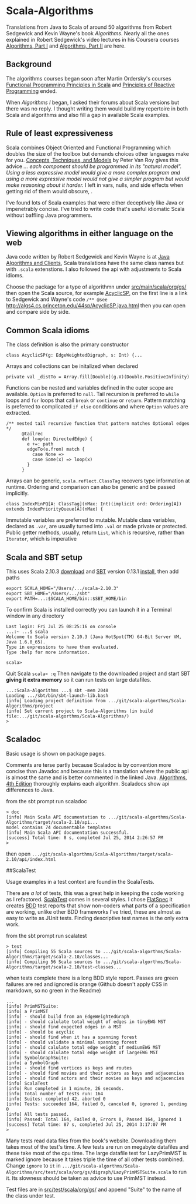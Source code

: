 # Scala-Algorithms

Translations from Java to Scala of around 50 algorithms from Robert Sedgewick and Kevin Wayne's book _Algorithms_. Nearly all the ones explained in Robert Sedgewick's video lectures in his Coursera courses [Algorithms, Part I](https://www.coursera.org/course/algs4partI) and [Algorithms, Part II](https://www.coursera.org/course/algs4partII) are here.

## Background

The algorithms courses began soon after Martin Ordersky's courses [Functional Programming Principles in Scala](https://class.coursera.org/progfun-003) and [Principles of Reactive Programming](https://class.coursera.org/reactive-001) ended.

When _Algorithms I_ began, I asked their forums about Scala versions but there was no reply. I thought writing them would build my repertoire in both Scala and algorithms and also fill a gap in available Scala examples.

## Rule of least expressiveness

Scala combines Object Oriented and Functional Programming which doubles the size of the toolbox but demands choices other languages make for you. [Concepts, Techniques, and Models](http://www.info.ucl.ac.be/~pvr/book.html) by Peter Van Roy gives this advice _... each component should be programmed in its "natural model". Using a less expressive model would give a more complex program and using a more expressive model would not give a simpler program but would make reasoning about it harder._ I left in vars, nulls, and side effects when getting rid of them would obscure, .

I've found lots of Scala examples that were either deceptively like Java or impenetrably concise. I've tried to write code that's useful idiomatic Scala without baffling Java programmers.

## Viewing algorithms in either language on the web

Java code written by Robert Sedgewick and Kevin Wayne is at [Java Algorithms and Clients](http://algs4.cs.princeton.edu/code/), Scala translations have the same class names but with `.scala` extenstions. I also followed the api with adjustments to Scala idioms.

Choose the package for a type of algorithmn under [src/main/scala/org/gs/](https://github.com/garyaiki/Scala-Algorithms/tree/master/src/main/scala/org/gs) then open the Scala source, for example [AcyclicSP](https://github.com/garyaiki/Scala-Algorithms/blob/master/src/main/scala/org/gs/digraph/AcyclicSP.scala), on the first line is a link to Sedgewick and Wayne's code `/** @see` <http://algs4.cs.princeton.edu/44sp/AcyclicSP.java.html> then you can open and compare side by side.

## Common Scala idioms

The class definition is also the primary constructor
```
class AcyclicSP(g: EdgeWeightedDigraph, s: Int) {...
```

Arrays and collections can be initalized when declared
```
private val _distTo = Array.fill[Double](g.V)(Double.PositiveInfinity)
```

Functions can be nested and variables defined in the outer scope are available. `Option` is preferred to `null`. Tail recursion is preferred to `while` loops and `for` loops that call `break` or `continue` or `return`. Pattern matching is preferred to complicated `if else` conditions and where `Option` values are extracted.
```
/** nested tail recursive function that pattern matches Optional edges */
      @tailrec
      def loop(e: DirectedEdge) {
        e +=: path
        edgeTo(e.from) match {
          case None =>
          case Some(x) => loop(x)
        }
      }
```

Arrays can be generic, `scala.reflect.ClassTag` recovers type information at runtime. Ordering and comparison can also be generic and be passed implicitly. 
 ```
 class IndexMinPQ[A: ClassTag](nMax: Int)(implicit ord: Ordering[A]) extends IndexPriorityQueue[A](nMax) {
  ```
Immutable variables are preferred to mutable. Mutable class variables, declared as `.var`, are usually turned into `.val` or made private or protected. Public getter methods, usually, return `List`, which is recursive, rather than `Iterator`, which is imperative

## Scala and SBT setup

This uses Scala 2.10.3 [download](http://www.scala-lang.org/download/2.10.3.html) and [SBT](http://www.scala-sbt.org/0.13.1/docs/index.html) version 0.13.1 [install](http://www.scala-sbt.org/0.13.1/docs/Getting-Started/Setup.html#installing-sbt), then add paths
```
export SCALA_HOME="/Users/.../scala-2.10.3"
export SBT_HOME="/Users/.../sbt"
export PATH=...:$SCALA_HOME/bin::$SBT_HOME/bin
```

To confirm Scala is installed correctly you can launch it in a Terminal window in any directory

```
Last login: Fri Jul 25 08:25:16 on console
...:~ ...$ scala
Welcome to Scala version 2.10.3 (Java HotSpot(TM) 64-Bit Server VM, Java 1.6.0_65).
Type in expressions to have them evaluated.
Type :help for more information.

scala> 
```

Quit Scala `scala> :q` Then navigate to the downloaded project and start SBT **giving it extra memory** so it can run tests on large datafiles.

```
...:Scala-Algorithms ...$ sbt -mem 2048
Loading .../sbt/bin/sbt-launch-lib.bash
[info] Loading project definition from .../git/scala-algorthms/Scala-Algorithms/project
[info] Set current project to Scala-Algorithms (in build file:.../git/scala-algorthms/Scala-Algorithms/)
> 
```
## Scaladoc

Basic usage is shown on package pages.

Comments are terse partly because Scaladoc is by convention more concise than Javadoc and because this is a translation where the public api is almost the same and is better commented in the linked Java. [Algorithms, 4th Edition](http://algs4.cs.princeton.edu/home/) thoroughly explains each algorithm. Scaladocs show api differences to Java.

from the sbt prompt run scaladoc
```
> doc
[info] Main Scala API documentation to .../git/scala-algorthms/Scala-Algorithms/target/scala-2.10/api...
model contains 74 documentable templates
[info] Main Scala API documentation successful.
[success] Total time: 8 s, completed Jul 25, 2014 2:26:57 PM
> 
```

then open 
`.../git/scala-algorthms/Scala-Algorithms/target/scala-2.10/api/index.html`


##ScalaTest

Usage examples in a test context are found in the ScalaTests.

There are _a lot_ of tests, this was a great help in keeping the code working as I refactored. [ScalaTest](http://www.scalatest.org) comes in several styles. I chose [FlatSpec](http://www.scalatest.org/user_guide/selecting_a_style) it creates [BDD](http://dannorth.net/introducing-bdd/) test reports that show non-coders what parts of a specification are working, unlike other BDD frameworks I've tried, these are almost as easy to write as JUnit tests. Finding descriptive test names is the only extra work.

from the sbt prompt run scalatest
```
> test
[info] Compiling 55 Scala sources to .../git/scala-algorthms/Scala-Algorithms/target/scala-2.10/classes...
[info] Compiling 56 Scala sources to .../git/scala-algorthms/Scala-Algorithms/target/scala-2.10/test-classes...
```
when tests complete there is a long BDD style report. Passes are green failures are red and ignored is orange (Github doesn't apply CSS in markdown, so no green in the Readme)
```
...
[info] PrimMSTSuite:
[info] a PrimMST
[info] - should build from an EdgeWeightedGraph
[info] - should calulate total weight of edges in tinyEWG MST
[info] - should find expected edges in a MST
[info] - should be acyclic
[info] - should find when it has a spanning forest
[info] - should validate a minimal spanning forest
[info] - should calulate total edge weight of mediumEWG MST
[info] - should calulate total edge weight of largeEWG MST
[info] SymbolGraphSuite:
[info] a SymbolGraph
[info] - should find vertices as keys and routes
[info] - should find movies and their actors as keys and adjacencies
[info] - should find actors and their movies as keys and adjacencies
[info] ScalaTest
[info] Run completed in 1 minute, 26 seconds.
[info] Total number of tests run: 164
[info] Suites: completed 42, aborted 0
[info] Tests: succeeded 164, failed 0, canceled 0, ignored 1, pending 0
[info] All tests passed.
[info] Passed: Total 164, Failed 0, Errors 0, Passed 164, Ignored 1
[success] Total time: 87 s, completed Jul 25, 2014 3:17:07 PM
> 
```
Many tests read data files from the book's website. Downloading them takes most of the test's time. A few tests are run on megabyte datafiles and these take most of the cpu time. The large datafile test for LazyPrimMST is marked ignore because it takes triple the time of all other tests combined. Change `ignore` to `it` 
in `.../git/scala-algorthms/Scala-Algorithms/src/test/scala/org/gs/digraph/LazyPrimMSTSuite.scala`
to run it. Its slowness should be taken as advice to use PrimMST instead.

Test files are in [src/test/scala/org/gs/](https://github.com/garyaiki/Scala-Algorithms/tree/master/src/test/scala/org/gs) and append "Suite" to the name of the class under test.

